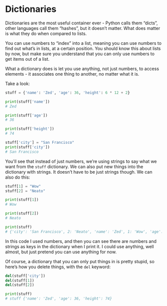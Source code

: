 # Dictionaries

Dictionaries are the most useful container ever - Python calls them “dicts”, other languages call them “hashes”, but it doesn’t matter. What does matter is what they do when compared to lists.

You can use numbers to “index” into a list, meaning you can use numbers to find out what’s in lists, at a certain position. You should know this about lists by now, but make sure you understand that you can only use numbers to get items out of a list.

What a dictionary does is let you use anything, not just numbers, to access elements - it associates one thing to another, no matter what it is. 

Take a look:

```Python
stuff = {'name': 'Zed', 'age': 36, 'height': 6 * 12 + 2}

print(stuff['name'])   
# Zed

print(stuff['age'])  
# 36

print(stuff['height'])  
# 74

stuff['city'] = "San Francisco"  
print(stuff['city'])    
# San Francisco   
```

You'll see that instead of just numbers, we’re using strings to say what we want from the `stuff` dictionary. We can also put new things into the dictionary with strings. It doesn’t have to be just strings though. We can also do this:

```Python
stuff[1] = "Wow"  
stuff[2] = "Neato"    

print(stuff[1])   
# Wow   

print(stuff[2])   
# Neato   

print(stuff)   
# {'city': 'San Francisco', 2: 'Neato', 'name': 'Zed', 1: 'Wow', 'age': 36, 'height': 74}
```

In this code I used numbers, and then you can see there are numbers and strings as keys in the dictionary when I print it. I could use anything, well almost, but just pretend you can use anything for now.

Of course, a dictionary that you can only put things in is pretty stupid, so here’s how you delete things, with the `del` keyword:   

```Python
del(stuff['city'])  
del(stuff[1]) 
del(stuff[2]) 

print(stuff)
# stuff {'name': 'Zed', 'age': 36, 'height': 74}  
```